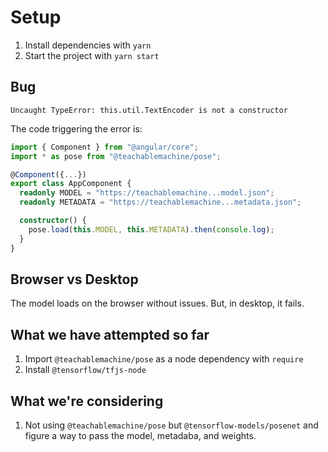 # Setup

1. Install dependencies with `yarn`
2. Start the project with `yarn start`

## Bug

`Uncaught TypeError: this.util.TextEncoder is not a constructor`

The code triggering the error is:

```typescript
import { Component } from "@angular/core";
import * as pose from "@teachablemachine/pose";

@Component({...})
export class AppComponent {
  readonly MODEL = "https://teachablemachine...model.json";
  readonly METADATA = "https://teachablemachine...metadata.json";

  constructor() {
    pose.load(this.MODEL, this.METADATA).then(console.log);
  }
}
```

## Browser vs Desktop

The model loads on the browser without issues. But, in desktop, it fails.


## What we have attempted so far

1. Import  `@teachablemachine/pose` as a node dependency with `require`
2. Install `@tensorflow/tfjs-node`

## What we're considering

1. Not using `@teachablemachine/pose` but `@tensorflow-models/posenet` and figure a way to pass the model, metadaba, and weights.